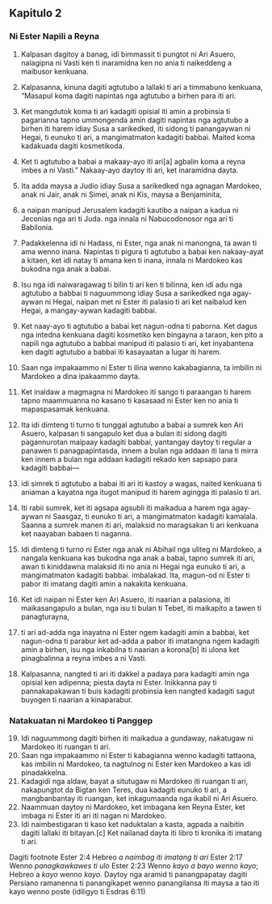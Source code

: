 Kapitulo 2
----------

### Ni Ester Napili a Reyna

1. Kalpasan dagitoy a banag, idi bimmassit ti pungtot ni Ari Asuero, nalagipna ni Vasti ken ti inaramidna ken no ania ti naikeddeng a maibusor kenkuana.
2. Kalpasanna, kinuna dagiti agtutubo a lallaki ti ari a timmabuno kenkuana, “Masapul koma dagiti napintas nga agtutubo a birhen para iti ari.
3. Ket mangdutok koma ti ari kadagiti opisial iti amin a probinsia ti pagarianna tapno ummongenda amin dagiti napintas nga agtutubo a birhen iti harem idiay Susa a sarikedked, iti sidong ti panangaywan ni Hegai, ti eunuko ti ari, a mangimatmaton kadagiti babbai. Maited koma kadakuada dagiti kosmetikoda.
4. Ket ti agtutubo a babai a makaay-ayo iti ari[a] agbalin koma a reyna imbes a ni Vasti.” Nakaay-ayo daytoy iti ari, ket inaramidna dayta.

5. Ita adda maysa a Judio idiay Susa a sarikedked nga agnagan Mardokeo, anak ni Jair, anak ni Simei, anak ni Kis, maysa a Benjaminita,
6. a naipan manipud Jerusalem kadagiti kautibo a naipan a kadua ni Jeconias nga ari ti Juda. nga innala ni Nabucodonosor nga ari ti Babilonia.
7. Padakkelenna idi ni Hadass, ni Ester, nga anak ni manongna, ta awan ti ama wenno inana. Napintas ti pigura ti agtutubo a babai ken nakaay-ayat a kitaen, ket idi natay ti amana ken ti inana, innala ni Mardokeo kas bukodna nga anak a babai.
8. Isu nga idi naiwaragawag ti bilin ti ari ken ti bilinna, ken idi adu nga agtutubo a babbai ti naguummong idiay Susa a sarikedked nga agay-aywan ni Hegai, naipan met ni Ester iti palasio ti ari ket naibalud ken Hegai, a mangay-aywan kadagiti babbai.
9. Ket naay-ayo ti agtutubo a babai ket nagun-odna ti paborna. Ket dagus nga intedna kenkuana dagiti kosmetiko ken bingayna a taraon, ken pito a napili nga agtutubo a babbai manipud iti palasio ti ari, ket inyabantena ken dagiti agtutubo a babbai iti kasayaatan a lugar iti harem.
10. Saan nga impakaammo ni Ester ti ilina wenno kakabagianna, ta imbilin ni Mardokeo a dina ipakaammo dayta.
11. Ket inaldaw a magmagna ni Mardokeo iti sango ti paraangan ti harem tapno maammuanna no kasano ti kasasaad ni Ester ken no ania ti mapaspasamak kenkuana.

12. Ita idi dimteng ti turno ti tunggal agtutubo a babai a sumrek ken Ari Asuero, kalpasan ti sangapulo ket dua a bulan iti sidong dagiti pagannurotan maipaay kadagiti babbai, yantangay daytoy ti regular a panawen ti panagpapintasda, innem a bulan nga addaan iti lana ti mirra ken innem a bulan nga addaan kadagiti rekado ken sapsapo para kadagiti babbai—
13. idi simrek ti agtutubo a babai iti ari iti kastoy a wagas, naited kenkuana ti aniaman a kayatna nga itugot manipud iti harem agingga iti palasio ti ari.
14. Iti rabii sumrek, ket iti agsapa agsubli iti maikadua a harem nga agay-aywan ni Saasgaz, ti eunuko ti ari, a mangimatmaton kadagiti kamalala. Saanna a sumrek manen iti ari, malaksid no maragsakan ti ari kenkuana ket naayaban babaen ti naganna.

15. Idi dimteng ti turno ni Ester nga anak ni Abihail nga uliteg ni Mardokeo, a nangala kenkuana kas bukodna nga anak a babai, tapno sumrek iti ari, awan ti kiniddawna malaksid iti no ania ni Hegai nga eunuko ti ari, a mangimatmaton kadagiti babbai. imbalakad. Ita, magun-od ni Ester ti pabor iti imatang dagiti amin a nakakita kenkuana.
16. Ket idi naipan ni Ester ken Ari Asuero, iti naarian a palasiona, iti maikasangapulo a bulan, nga isu ti bulan ti Tebet, iti maikapito a tawen ti panagturayna,
17. ti ari ad-adda nga inayatna ni Ester ngem kadagiti amin a babbai, ket nagun-odna ti parabur ket ad-adda a pabor iti imatangna ngem kadagiti amin a birhen, isu nga inkabilna ti naarian a korona[b] iti ulona ket pinagbalinna a reyna imbes a ni Vasti.
18. Kalpasanna, nangted ti ari iti dakkel a padaya para kadagiti amin nga opisial ken adipenna; piesta dayta ni Ester. Inikkanna pay ti pannakapakawan ti buis kadagiti probinsia ken nangted kadagiti sagut buyogen ti naarian a kinaparabur.

### Natakuatan ni Mardokeo ti Panggep

19. Idi naguummong dagiti birhen iti maikadua a gundaway, nakatugaw ni Mardokeo iti ruangan ti ari.
20. Saan nga impakaammo ni Ester ti kabagianna wenno kadagiti tattaona, kas imbilin ni Mardokeo, ta nagtulnog ni Ester ken Mardokeo a kas idi pinadakkelna.
21. Kadagidi nga aldaw, bayat a situtugaw ni Mardokeo iti ruangan ti ari, nakapungtot da Bigtan ken Teres, dua kadagiti eunuko ti ari, a mangbanbantay iti ruangan, ket inkagumaanda nga ikabil ni Ari Asuero.
22. Naammuan daytoy ni Mardokeo, ket imbagana ken Reyna Ester, ket imbaga ni Ester iti ari iti nagan ni Mardokeo.
23. Idi naimbestigaran ti kaso ket naduktalan a kasta, agpada a naibitin dagiti lallaki iti bitayan.[c] Ket nailanad dayta iti libro ti kronika iti imatang ti ari.

Dagiti footnote
Ester 2:4 Hebreo *a naimbag iti imatang ti ari*
Ester 2:17 Wenno *panagkawkawes ti ulo*
Ester 2:23 Wenno *kayo a bayo wenno kayo*; Hebreo a *kayo* wenno *kayo*. Daytoy nga aramid ti panangpapatay dagiti Persiano ramanenna ti panangikapet wenno panangilansa iti maysa a tao iti kayo wenno poste (idiligyo ti Esdras 6:11)